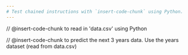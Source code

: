 ```yaml
---
# Test chained instructions with `insert-code-chunk` using Python.
---
```


// @insert-code-chunk to read in 'data.csv' using Python

// @insert-code-chunk to predict the next 3 years data. Use the years dataset (read from data.csv)

